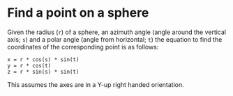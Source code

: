 # Find a point on a sphere

Given the radius (`r`) of a sphere, an azimuth angle (angle around the vertical axis; `s`) and a polar angle (angle from horizontal; `t`) the equation to find the coordinates of the corresponding point is as follows:

```
x = r * cos(s) * sin(t)
y = r * cos(t)
z = r * sin(s) * sin(t)
```

This assumes the axes are in a Y-up right handed orientation.
